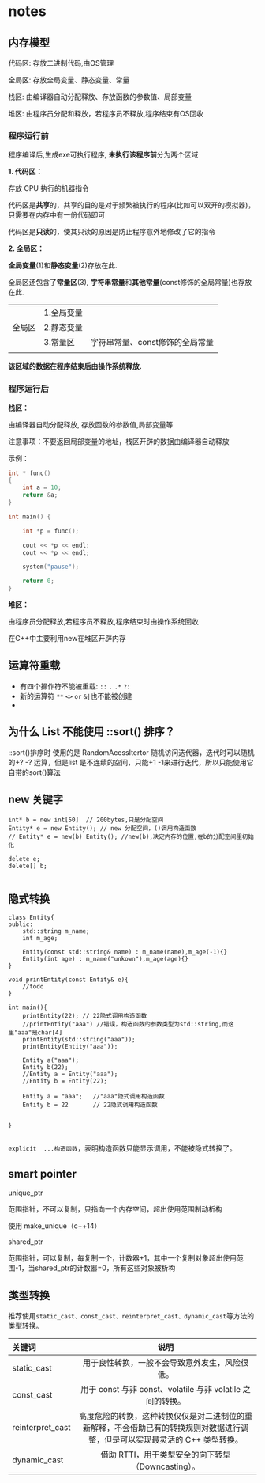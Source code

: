 # notes

## 内存模型

代码区: 存放二进制代码,由OS管理

全局区: 存放全局变量、静态变量、常量

栈区: 由编译器自动分配释放、存放函数的参数值、局部变量

堆区: 由程序员分配和释放，若程序员不释放,程序结束有OS回收

### 程序运行前

程序编译后,生成exe可执行程序, **未执行该程序前**分为两个区域

**1. 代码区：**

 存放 CPU 执行的机器指令

 代码区是**共享**的，共享的目的是对于频繁被执行的程序(比如可以双开的模拟器)，只需要在内存中有一份代码即可

 代码区是**只读**的，使其只读的原因是防止程序意外地修改了它的指令

**2. 全局区：**

 **全局变量**(1)和**静态变量**(2)存放在此.

 全局区还包含了**常量区**(3), **字符串常量**和**其他常量**(const修饰的全局常量)也存放在此.

|        |            |                                 |
| :----- | :--------- | :------------------------------ |
|        | 1.全局变量 |                                 |
| 全局区 | 2.静态变量 |                                 |
|        | 3.常量区   | 字符串常量、const修饰的全局常量 |
|        |            |                                 |

 **该区域的数据在程序结束后由操作系统释放.**

### 程序运行后

 **栈区：**

 由编译器自动分配释放, 存放函数的参数值,局部变量等

 注意事项：不要返回局部变量的地址，栈区开辟的数据由编译器自动释放

示例：

```c++
int * func()
{
	int a = 10;
	return &a;
}

int main() {

	int *p = func();

	cout << *p << endl;
	cout << *p << endl;

	system("pause");

	return 0;
}
```

 **堆区：**

 由程序员分配释放,若程序员不释放,程序结束时由操作系统回收

 在C++中主要利用new在堆区开辟内存

## 运算符重载

- 有四个操作符不能被重载:  `::` `.`  `.*`   `?:` 
- 新的运算符 `**`  `<>`  `or`  `&|`也不能被创建
- 

## 为什么 List 不能使用 ::sort() 排序？

::sort()排序时 使用的是 RandomAcessItertor 随机访问迭代器，迭代时可以随机的+?  -? 运算，但是list 是不连续的空间，只能+1 -1来进行迭代，所以只能使用它自带的sort()算法



## new 关键字

```
int* b = new int[50]  // 200bytes,只是分配空间
Entity* e = new Entity(); // new 分配空间，()调用构造函数
// Entity* e = new(b) Entity(); //new(b),决定内存的位置,在b的分配空间里初始化

delete e;
delete[] b;


```



## 隐式转换

```
class Entity{
public:
	std::string m_name;
	int m_age;
	
	Entity(const std::string& name) : m_name(name),m_age(-1){}
	Entity(int age) : m_name("unkown"),m_age(age){}
}

void printEntity(const Entity& e){
	//todo
}

int main(){
	printEntity(22); // 22隐式调用构造函数
	//printEntity("aaa") //错误，构造函数的参数类型为std::string,而这里"aaa"是char[4] 
	printEntity(std::string("aaa"));
	printEntity(Entity("aaa"));
	
    Entity a("aaa");
    Entity b(22);
    //Entity a = Entity("aaa");
    //Entity b = Entity(22);

    Entity a = "aaa";	//"aaa"隐式调用构造函数
    Entity b = 22		// 22隐式调用构造函数


}


```

`explicit  ...构造函数`，表明构造函数只能显示调用，不能被隐式转换了。



## smart pointer

unique_ptr

范围指针，不可以复制，只指向一个内存空间，超出使用范围制动析构

使用 make_unique（c++14）

shared_ptr

范围指针，可以复制，每复制一个，计数器+1，其中一个复制对象超出使用范围-1，当shared_ptr的计数器=0，所有这些对象被析构



## 类型转换

推荐使用`static_cast、const_cast、reinterpret_cast、dynamic_cast`等方法的类型转换。

| 关键词           |                             说明                             |
| :--------------- | :----------------------------------------------------------: |
| static_cast      |        用于良性转换，一般不会导致意外发生，风险很低。        |
| const_cast       |  用于 const 与非 const、volatile 与非 volatile 之间的转换。  |
| reinterpret_cast | 高度危险的转换，这种转换仅仅是对二进制位的重新解释，不会借助已有的转换规则对数据进行调整，但是可以实现最灵活的 C++ 类型转换。 |
| dynamic_cast     |      借助 RTTI，用于类型安全的向下转型（Downcasting）。      |

